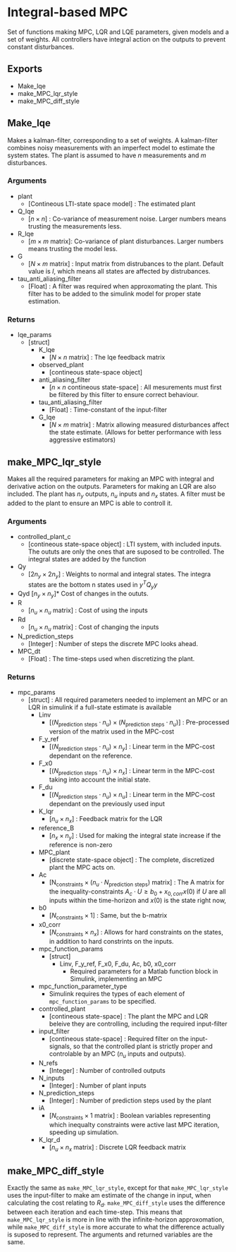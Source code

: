 # Integral-based MPC 
Set of functions making MPC, LQR and LQE parameters, given models and a set of weights. All controllers have integral action on the outputs to prevent constant disturbances. 

## Exports 
* Make_lqe
* make_MPC_lqr_style
* make_MPC_diff_style


## Make_lqe
Makes a kalman-filter, corresponding to a set of weights. A kalman-filter combines noisy measurements with an imperfect model to estimate the system states. The plant is assumed to have $n$ measurements and $m$ disturbances. 

### Arguments
* plant
  * [Contineous LTI-state space model] : The estimated plant
* Q_lqe
  * [$n \times n$] : Co-variance of measurement noise. Larger numbers means trusting the measurements less. 
* R_lqe
  * [$m \times m$ matrix]: Co-variance of plant disturbances. Larger numbers means trusting the model less. 
* G
  * [$N \times m$ matrix] : Input matrix from distrubances to the plant. Default value is $I$, which means all states are affected by distrubances. 
* tau_anti_aliasing_filter
  * [Float] : A filter was required when approxomating the plant. This filter has to be added to the simulink model for proper state estimation. 

### Returns
* lqe_params
  * [struct]
    * K_lqe
      * [$N \times n$ matrix] : The lqe feedback matrix
    * observed_plant
      * [contineous state-space object]
    * anti_aliasing_filter
      * [$n \times n$ contineous state-space] : All mesurements must first be filtered by this filter to ensure correct behaviour. 
    * tau_anti_aliasing_filter
      * [Float] : Time-constant of the input-filter
    * G_lqe
      * [$N \times m$ matrix] : Matrix allowing measured disturbances affect the state estimate. (Allows for better performance with less aggressive estimators)
    <!-- * #TODO complete this part -->



## make_MPC_lqr_style

Makes all the required parameters for making an MPC with integral and derivative action on the outputs. Parameters for making an LQR are also included. The plant has $n_y$ outputs, $n_u$ inputs and $n_x$ states. A filter must be added to the plant to ensure an MPC is able to controll it. 

### Arguments 
* controlled_plant_c
  * [contineous state-space object] : LTI system, with included inputs. The oututs are only the ones that are suposed to be controlled. The integral states are added by the function
* Qy
  * [$2n_y \times 2n_y$] : Weights to normal and integral states. The integra states are the bottom n states used in $y^T Q_y y$
* Qyd
  [$n_y \times n_y$]* Cost of changes in the oututs. 
* R
  * [$n_u \times n_u$ matrix] : Cost of using the inputs
* Rd
  * [$n_u \times n_u$ matrix] : Cost of changing the inputs 
* N_prediction_steps
  * [Integer] : Number of steps the discrete MPC looks ahead.
* MPC_dt
  * [Float] : The time-steps used when discretizing the plant. 

### Returns
* mpc_params
  * [struct] : All required parameters needed to implement an MPC or an LQR in simulink if a full-state estimate is available
    * Linv
      * [$(N_{\text{prediction steps}} \cdot n_u) \times (N_{\text{prediction steps}} \cdot n_u)$] : Pre-processed version of the matrix used in the MPC-cost
    * F_y_ref
      * [$(N_{\text{prediction steps}} \cdot n_u) \times n_y$] : Linear term in the MPC-cost dependant on the reference.
    * F_x0
      * [$(N_{\text{prediction steps}} \cdot n_u) \times n_x$] : Linear term in the MPC-cost taking into account the initial state.
    * F_du
      * [$(N_{\text{prediction steps}} \cdot n_u) \times n_u$] : Linear term in the MPC-cost dependant on the previously used input
    * K_lqr
      * [$n_u \times n_x$] : Feedback matrix for the LQR
    * reference_B
      * [$n_x \times n_y$] : Used for making the integral state increase if the reference is non-zero
    * MPC_plant
      * [discrete state-space object] : The complete, discretized plant the MPC acts on.
    * Ac
      * [N$_{\text{constraints}} \times (n_u \cdot N_{\text{prediction steps}})$ matrix] : The A matrix for the inequality-constraints $A_c \cdot U \geq b_0 + x_{0,corr} x(0)$ if $U$ are all inputs within the time-horizon and $x(0)$ is the state right now, 
    * b0
      * [$N_{\text{constraints}} \times 1$] : Same, but the b-matrix
    * x0_corr
      * [$N_{\text{constraints}} \times n_x$] : Allows for hard constraints on the states, in addition to hard constrints on the inputs. 
    * mpc_function_params
      * [struct]
        *  Linv, F_y_ref, F_x0, F_du, Ac, b0, x0_corr
           *  Required parameters for a Matlab function block in Simulink, implementing an MPC
    * mpc_function_parameter_type
      * Simulink requires the types of each element of `mpc_function_params` to be specified. 
    * controlled_plant
      * [contineous state-space] : The plant the MPC and LQR beleive they are controlling, including the required input-filter
    * input_filter
      * [contineous state-space] : Required filter on the input-signals, so that the controlled plant is strictly proper and controlable by an MPC ($n_u$ inputs and outputs). 
    * N_refs
      * [Integer] : Number of controlled outputs
    * N_inputs
      * [Integer] : Number of plant inputs
    * N_prediction_steps
      * [Integer] : Number of prediction steps used by the plant
    * iA
      * [$N_{\text{constraints}} \times 1$ matrix] : Boolean variables representing which inequalty constraints were active last MPC iteration, speeding up simulation.  
    * K_lqr_d
      * [$n_u \times n_x$ matrix] : Discrete LQR feedback matrix


## make_MPC_diff_style
Exactly the same as `make_MPC_lqr_style`, except for that `make_MPC_lqr_style` uses the input-filter to make am estimate of the change in input, when calculating the cost relating to $R_d$. `make_MPC_diff_style` uses the difference between each iteration and each time-step. This means that `make_MPC_lqr_style` is more in line with the infinite-horizon approxomation, while `make_MPC_diff_style` is more accurate to what the difference actually is suposed to represent. The arguments and returned variables are the same. 

